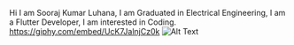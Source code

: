 Hi I am Sooraj Kumar Luhana,
I am Graduated in Electrical Engineering,
I am a Flutter Developer,
I am interested in Coding.
https://giphy.com/embed/UcK7JalnjCz0k
![Alt Text](https://giphy.com/embed/UcK7JalnjCz0k)
